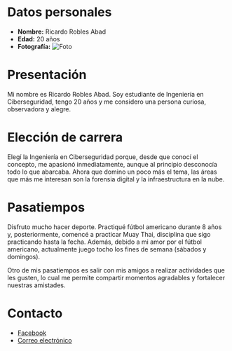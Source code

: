 # Datos personales
- **Nombre:** Ricardo Robles Abad
- **Edad:** 20 años
- **Fotografía:** ![Foto](C:\Users\Admin\Desktop\entregas-practicas\Imagen.jpeg)

# Presentación
Mi nombre es Ricardo Robles Abad. Soy estudiante de Ingeniería en Ciberseguridad, tengo 20 años y me considero una persona curiosa, observadora y alegre.

# Elección de carrera
Elegí la Ingeniería en Ciberseguridad porque, desde que conocí el concepto, me apasionó inmediatamente, aunque al principio desconocía todo lo que abarcaba. Ahora que domino un poco más el tema, las áreas que más me interesan son la forensia digital y la infraestructura en la nube.

# Pasatiempos
Disfruto mucho hacer deporte. Practiqué fútbol americano durante 8 años y, posteriormente, comencé a practicar Muay Thai, disciplina que sigo practicando hasta la fecha. Además, debido a mi amor por el fútbol americano, actualmente juego tocho los fines de semana (sábados y domingos).

Otro de mis pasatiempos es salir con mis amigos a realizar actividades que les gusten, lo cual me permite compartir momentos agradables y fortalecer nuestras amistades.

# Contacto
- [Facebook](https://www.instagram.com/admirablepotato/)
- [Correo electrónico](mailto:roblesabadricardo@gmail.com)
